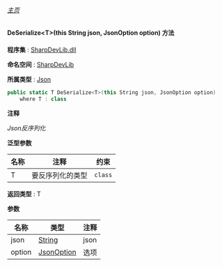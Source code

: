 ###### [主页](./Index.md "主页")

#### DeSerialize\<T\>(this String json, JsonOption option) 方法

**程序集** : [SharpDevLib.dll](./SharpDevLib.assembly.md "SharpDevLib.dll")

**命名空间** : [SharpDevLib](./SharpDevLib.namespace.md "SharpDevLib")

**所属类型** : [Json](./SharpDevLib.Json.md "Json")

``` csharp
public static T DeSerialize<T>(this String json, JsonOption option)
    where T : class
```

**注释**

*Json反序列化*



**泛型参数**

|名称|注释|约束|
|---|---|---|
|T|要反序列化的类型|`class`|




**返回类型** : T


**参数**

|名称|类型|注释|
|---|---|---|
|json|[String](https://learn.microsoft.com/en-us/dotnet/api/system.string "String")|json|
|option|[JsonOption](./SharpDevLib.JsonOption.md "JsonOption")|选项|


